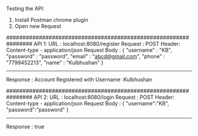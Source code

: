 Testing the API:

1. Install Postman chrome plugin
2. Open new Request 

################################################################
API 1:
URL : localhost:8080/register
Request : POST
Header: Content-type - application/json
Request Body :
{
	"username" : "KB",
	"password" : "password",
	"email" : "abcd@gmail.com",
	"phone" : "7799452213",
	"name" : "Kulbhushan"
}

---------------------------------------------------------------
Response : Account Registered with Username :Kulbhushan

################################################################
API 2:
URL : localhost:8080/login
Request : POST
Header: Content-type - application/json
Request Body :
{
"username":"KB",
"password":"password"
}

---------------------------------------------------------------
Response : true
